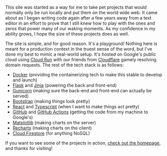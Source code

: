 This site was started as a way for me to take pet projects that would normally only be run locally and put them on the world wide web. It came about as I began writing code again after a few years away from a text editor in an effort to prove that I still knew how to play with the ones and zeros that power many of our waking moments. As my confidence in my ability grows, I hope the size of these projects does as well.

The site is simple, and for good reason. It's a playground! Nothing here is meant for a production context in the truest sense of the word, but I've done my best to mimic a real-world setup. It's hosted on Google's public cloud using [Cloud Run](https://cloud.google.com/run/?hl=en) with our friends from [Cloudflare](https://www.cloudflare.com/) gamely resolving domain requests. The rest of the tech stack is as follows:

- [Docker](https://www.docker.com/) (providing the containerizing tech to make this stable to develop and launch)
- [Flask](https://flask.palletsprojects.com/en/3.0.x/) and [Jinja](https://jinja.palletsprojects.com/en/3.1.x/) (powering the back and front-end)
- [Gunicorn](https://gunicorn.org/) (making sure the back-end and front-end can actually be served)
- [Bootstrap](https://getbootstrap.com/) (making things look pretty)
- [React](https://react.dev/) and [Typescript](https://www.typescriptlang.org/) (when I want to make things act pretty)
- [GitHub](https://github.com/) and [GitHub Actions](https://github.com/features/actions) (getting the code from my machine to Google's)
- [Matplotlib](https://matplotlib.org/) (making charts on the server)
- [Recharts](https://recharts.org/en-US/) (making charts on the client)
- [Cloud Firestore](https://cloud.google.com/firestore?hl=en) (for anything NoSQL)

If you want to see some of the projects in action, [check out the homepage](/), and thanks for visiting!
